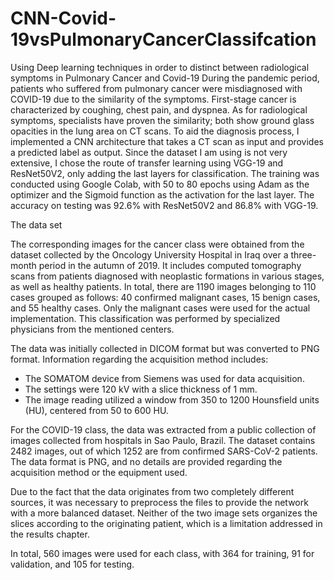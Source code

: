 # CNN-Covid-19vsPulmonaryCancerClassifcation
Using Deep learning techniques  in order to distinct between radiological symptoms in Pulmonary Cancer and Covid-19
During the pandemic period, patients who suffered from pulmonary cancer were misdiagnosed with COVID-19 due to the similarity of the symptoms. First-stage cancer is characterized by coughing, chest pain, and dyspnea. As for radiological symptoms, specialists have proven the similarity; both show ground glass opacities in the lung area on CT scans. To aid the diagnosis process, I implemented a CNN architecture that takes a CT scan as input and provides a predicted label as output. Since the dataset I am using is not very extensive, I chose the route of transfer learning using VGG-19 and ResNet50V2, only adding the last layers for classification. The training was conducted using Google Colab, with 50 to 80 epochs using Adam as the optimizer and the Sigmoid function as the activation for the last layer. The accuracy on testing was 92.6% with ResNet50V2 and 86.8% with VGG-19.



The data set 

The corresponding images for the cancer class were obtained from the dataset collected by the Oncology University Hospital in Iraq over a three-month period in the autumn of 2019. It includes computed tomography scans from patients diagnosed with neoplastic formations in various stages, as well as healthy patients. In total, there are 1190 images belonging to 110 cases grouped as follows: 40 confirmed malignant cases, 15 benign cases, and 55 healthy cases. Only the malignant cases were used for the actual implementation. This classification was performed by specialized physicians from the mentioned centers.

The data was initially collected in DICOM format but was converted to PNG format. Information regarding the acquisition method includes:

- The SOMATOM device from Siemens was used for data acquisition.
- The settings were 120 kV with a slice thickness of 1 mm.
- The image reading utilized a window from 350 to 1200 Hounsfield units (HU), centered from 50 to 600 HU.

For the COVID-19 class, the data was extracted from a public collection of images collected from hospitals in Sao Paulo, Brazil. The dataset contains 2482 images, out of which 1252 are from confirmed SARS-CoV-2 patients. The data format is PNG, and no details are provided regarding the acquisition method or the equipment used.

Due to the fact that the data originates from two completely different sources, it was necessary to preprocess the files to provide the network with a more balanced dataset. Neither of the two image sets organizes the slices according to the originating patient, which is a limitation addressed in the results chapter.

In total, 560 images were used for each class, with 364 for training, 91 for validation, and 105 for testing.
